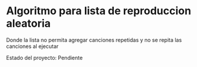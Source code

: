 <h1>Algoritmo para lista de reproduccion aleatoria</h1>
<p>Donde la lista no permita agregar canciones repetidas y no se repita las canciones al ejecutar</p>
<p>Estado del proyecto: Pendiente</p>
